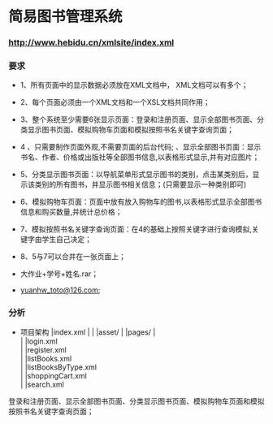简易图书管理系统
========================
### http://www.hebidu.cn/xmlsite/index.xml ###

### 要求 ###
* 1、所有页面中的显示数据必须放在XML文档中， XML文档可以有多个；
* 2、每个页面必须由一个XML文档和一个XSL文档共同作用；
* 3、整个系统至少需要6张显示页面：登录和注册页面、显示全部图书页面、分类显示图书页面、模拟购物车页面和模拟按照书名关键字查询页面；
* 4 、只需要制作页面外观,不需要页面的后台代码;
、显示全部图书页面：显示书名、作者、价格或出版社等全部图书信息,以表格形式显示,并有对应图片；
* 5、分类显示图书页面：以导航菜单形式显示图书的类别，点击某类别后，显示该类别的所有图书，并显示图书相关信息；(只需要显示一种类别即可)
* 6、模拟购物车页面：页面中放有放入购物车的图书,以表格形式显示全部图书信息和购买数量,并统计总价格；
* 7、模拟按照书名关键字查询页面：在4的基础上按照关键字进行查询模拟,关键字由学生自己决定；
* 8、5与7可以合并在一张页面上；

* 大作业+学号+姓名.rar；
* yuanhw_toto@126.com;

### 分析 ###
* 项目架构
	|index.xml
	|		|
	|asset/	| 
	|pages/	| 	
	|		|login.xml	 	
	|		|register.xml 	
	|		|listBooks.xml	 	
	|		|listBooksByType.xml 	
	|		|shoppingCart.xml 	
	|		|search.xml 	


登录和注册页面、显示全部图书页面、分类显示图书页面、模拟购物车页面和模拟按照书名关键字查询页面；



